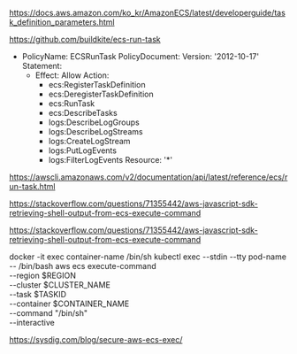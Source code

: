 https://docs.aws.amazon.com/ko_kr/AmazonECS/latest/developerguide/task_definition_parameters.html

https://github.com/buildkite/ecs-run-task
- PolicyName: ECSRunTask
  PolicyDocument:
    Version: '2012-10-17'
    Statement:
    - Effect: Allow
      Action:
        - ecs:RegisterTaskDefinition
        - ecs:DeregisterTaskDefinition
        - ecs:RunTask
        - ecs:DescribeTasks
        - logs:DescribeLogGroups
        - logs:DescribeLogStreams
        - logs:CreateLogStream
        - logs:PutLogEvents
        - logs:FilterLogEvents
      Resource: '*'

https://awscli.amazonaws.com/v2/documentation/api/latest/reference/ecs/run-task.html


https://stackoverflow.com/questions/71355442/aws-javascript-sdk-retrieving-shell-output-from-ecs-execute-command

https://stackoverflow.com/questions/71355442/aws-javascript-sdk-retrieving-shell-output-from-ecs-execute-command


docker -it exec container-name /bin/sh
kubectl exec --stdin --tty pod-name -- /bin/bash
aws ecs execute-command \
--region $REGION \
--cluster $CLUSTER_NAME \
--task $TASKID \
--container $CONTAINER_NAME \
--command "/bin/sh" \
--interactive


https://sysdig.com/blog/secure-aws-ecs-exec/


